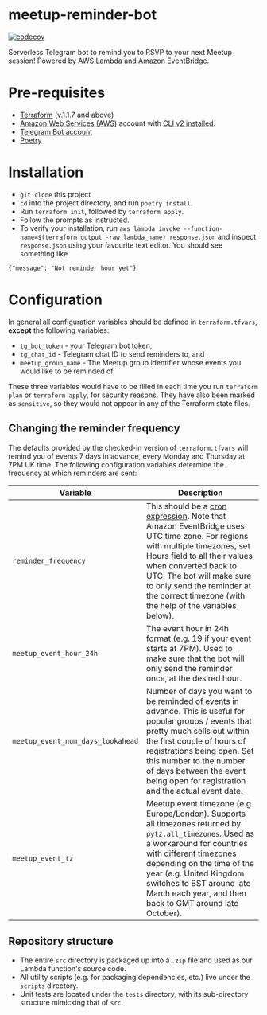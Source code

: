 # meetup-reminder-bot
[![codecov](https://codecov.io/gh/zegheim/meetup-reminder-bot/branch/master/graph/badge.svg?token=58J21L84XA)](https://codecov.io/gh/zegheim/meetup-reminder-bot) 

Serverless Telegram bot to remind you to RSVP to your next Meetup session! Powered by [AWS Lambda](https://aws.amazon.com/lambda/) and [Amazon EventBridge](https://aws.amazon.com/eventbridge/).

# Pre-requisites
- [Terraform](https://www.terraform.io/) (v.1.1.7 and above)
- [Amazon Web Services (AWS)](https://aws.amazon.com/) account with [CLI v2 installed](https://docs.aws.amazon.com/cli/latest/userguide/getting-started-install.html).
- [Telegram Bot account](https://core.telegram.org/bots)
- [Poetry](https://python-poetry.org/)

# Installation
- `git clone` this project
- `cd` into the project directory, and run `poetry install`.
- Run `terraform init`, followed by `terraform apply`. 
- Follow the prompts as instructed.
- To verify your installation, run `aws lambda invoke --function-name=$(terraform output -raw lambda_name) response.json` and inspect `response.json` using your favourite text editor. You should see something like 
```
{"message": "Not reminder hour yet"}
```
# Configuration

In general all configuration variables should be defined in `terraform.tfvars`, **except** the following variables:

* `tg_bot_token` - your Telegram bot token,
* `tg_chat_id` - Telegram chat ID to send reminders to, and
* `meetup_group_name` - The Meetup group identifier whose events you would like to be reminded of.

These three variables would have to be filled in each time you run `terraform plan` or `terraform apply`, for security reasons. They have also been marked as `sensitive`, so they would not appear in any of the Terraform state files.

## Changing the reminder frequency

The defaults provided by the checked-in version of `terraform.tfvars` will remind you of events 7 days in advance, every Monday and Thursday at 7PM UK time. The following configuration variables determine the frequency at which reminders are sent:

| Variable                          | Description                                                                                                                                                                                                                                                                                                                                                                                                 |
| --------------------------------- | ----------------------------------------------------------------------------------------------------------------------------------------------------------------------------------------------------------------------------------------------------------------------------------------------------------------------------------------------------------------------------------------------------------- |
| `reminder_frequency`              | This should be a [cron expression](https://docs.aws.amazon.com/AmazonCloudWatch/latest/events/ScheduledEvents.html#CronExpressions). Note that Amazon EventBridge uses UTC time zone. For regions with multiple timezones, set Hours field to all their values when converted back to UTC. The bot will make sure to only send the reminder at the correct timezone (with the help of the variables below). |
| `meetup_event_hour_24h`           | The event hour in 24h format (e.g. 19 if your event starts at 7PM). Used to make sure that the bot will only send the reminder once, at the desired hour.                                                                                                                                                                                                                                                   |
| `meetup_event_num_days_lookahead` | Number of days you want to be reminded of events in advance. This is useful for popular groups / events that pretty much sells out within the first couple of hours of registrations being open. Set this number to the number of days between the event being open for registration and the actual event date.                                                                                             |
| `meetup_event_tz`                 | Meetup event timezone (e.g. Europe/London). Supports all timezones returned by `pytz.all_timezones`. Used as a workaround for countries with different timezones depending on the time of the year (e.g. United Kingdom switches to BST around late March each year, and then back to GMT around late October).                                                                                             |

## Repository structure

* The entire `src` directory is packaged up into a `.zip` file and used as our Lambda function's source code.
* All utility scripts (e.g. for packaging dependencies, etc.) live under the `scripts` directory.
* Unit tests are located under the `tests` directory, with its sub-directory structure mimicking that of `src`.
